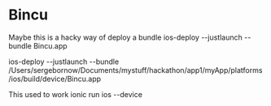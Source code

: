 Bincu
=====================

Maybe this is a hacky way of deploy a bundle
ios-deploy --justlaunch  --bundle Bincu.app


ios-deploy --justlaunch  --bundle /Users/sergebornow/Documents/mystuff/hackathon/app1/myApp/platforms/ios/build/device/Bincu.app


This used to work
ionic run ios --device


